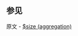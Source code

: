 ## 参见

原文 - [$size (aggregation)]( https://docs.mongodb.com/manual/reference/operator/aggregation/size/ )

